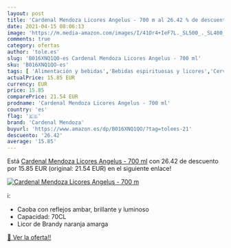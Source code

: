 ```yaml
---
layout: post
title: 'Cardenal Mendoza Licores Angelus - 700 m al 26.42 % de descuento'
date: 2021-04-15 08:06:13
image: 'https://m.media-amazon.com/images/I/41Or4+IeF7L._SL500_._SL400_.jpg'
comments: true
category: ofertas
author: 'tole.es'
slug: 'B016XNQ1QO-es Cardenal Mendoza Licores Angelus - 700 ml'
sku: 'B016XNQ1QO-es'
tags: [ 'Alimentación y bebidas','Bebidas espirituosas y licores','Cervezas, vinos y licores','Licores','cardenal','cardenal mendoza','mendoza', ]
actualPrice: 15.85 EUR
currency: EUR
price: 15.85
comparePrice: 21.54 EUR
prodname: 'Cardenal Mendoza Licores Angelus - 700 ml'
country: 'es'
flag: '🇪🇸'
brand: 'Cardenal Mendoza'
buyurl: 'https://www.amazon.es/dp/B016XNQ1QO/?tag=tolees-21'
descuento: '26.42'
average: '15.85'
---
```


Está [Cardenal Mendoza Licores Angelus - 700 ml](https://www.amazon.es/dp/B016XNQ1QO/?tag=tolees-21) con 26.42 de descuento por 15.85 EUR (original: 21.54 EUR) en el siguiente enlace!

[![Cardenal Mendoza Licores Angelus - 700 m](https://m.media-amazon.com/images/I/41Or4+IeF7L._SL500_._SL400_.jpg)](https://www.amazon.es/dp/B016XNQ1QO/?tag=tolees-21)

ℹ️:

- Caoba con reflejos ambar, brillante y luminoso
- Capacidad: 70CL
- Licor de Brandy naranja amarga

[🛒 Ver la oferta!!](https://www.amazon.es/dp/B016XNQ1QO/?tag=tolees-21)
